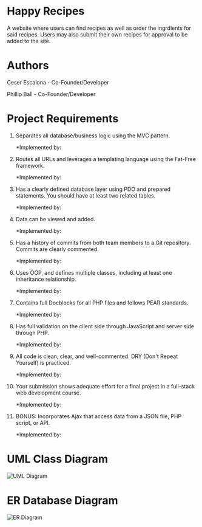 # Happy Recipes
A website where users can find recipes as well as order the ingrdients for said recipes. Users may also submit their own recipes for approval to be added to the site.

# Authors
Ceser Escalona - Co-Founder/Developer

Phillip Ball - Co-Founder/Developer

# Project Requirements
1. Separates all database/business logic using the MVC pattern.

    *Implemented by: 
2. Routes all URLs and leverages a templating language using the Fat-Free framework.

    *Implemented by: 
3. Has a clearly defined database layer using PDO and prepared statements. You should have at least two related tables.

    *Implemented by: 
4. Data can be viewed and added.

    *Implemented by: 
5. Has a history of commits from both team members to a Git repository. Commits are clearly commented.

    *Implemented by: 
6. Uses OOP, and defines multiple classes, including at least one inheritance relationship.

    *Implemented by: 
7. Contains full Docblocks for all PHP files and follows PEAR standards.

    *Implemented by: 
8. Has full validation on the client side through JavaScript and server side through PHP.

    *Implemented by: 
9. All code is clean, clear, and well-commented. DRY (Don't Repeat Yourself) is practiced.

    *Implemented by: 
10. Your submission shows adequate effort for a final project in a full-stack web development course.

    *Implemented by: 
11. BONUS:  Incorporates Ajax that access data from a JSON file, PHP script, or API.

    *Implemented by: 
    
# UML Class Diagram
![UML Diagram](https://user-images.githubusercontent.com/61398697/119734333-b12a1e80-be2f-11eb-9d44-eb85a1b08508.PNG)

# ER Database Diagram
![ER Diagram](https://user-images.githubusercontent.com/61398697/119734372-c2732b00-be2f-11eb-8202-9a7d5f15b1dd.PNG)
